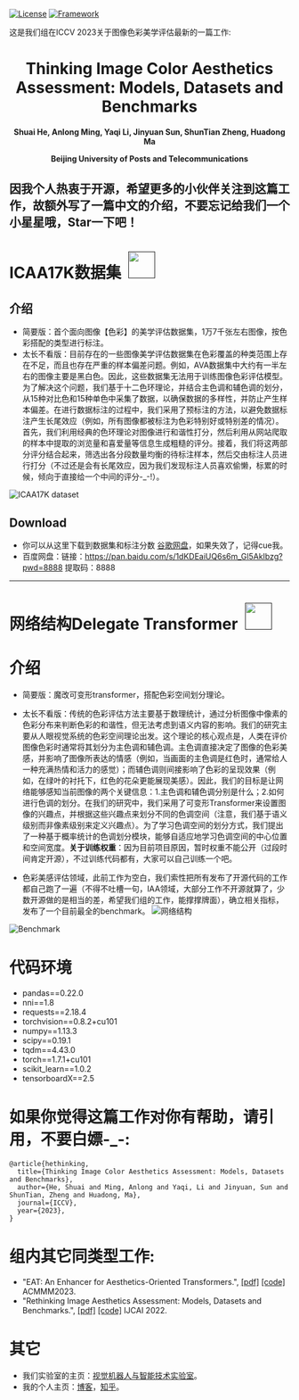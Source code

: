 [![License](https://img.shields.io/badge/License-Apache%202.0-blue.svg)](https://opensource.org/licenses/Apache-2.0)
[![Framework](https://img.shields.io/badge/PyTorch-%23EE4C2C.svg?&logo=PyTorch&logoColor=white)](https://pytorch.org/)

这是我们组在ICCV 2023关于图像色彩美学评估最新的一篇工作: 

<div align="center">
<h1>
<b>
Thinking Image Color Aesthetics Assessment: Models, Datasets and Benchmarks
</b>
</h1>
<h4>
<b>
Shuai He, Anlong Ming, Yaqi Li, Jinyuan Sun, ShunTian Zheng, Huadong Ma
    
Beijing University of Posts and Telecommunications
</b>
</h4>
</div>

因我个人热衷于开源，希望更多的小伙伴关注到这篇工作，故额外写了一篇中文的介绍，不要忘记给我们一个小星星哦，Star一下吧！
------------------------------------------------------------------------------------------------------------

# ICAA17K数据集 &nbsp;<a href=""><img width="48" src="https://github.com/woshidandan/Image-Color-Aesthetics-Assessment/assets/15050507/94354c2b-c70e-4d31-bc40-4a2c76d671ff"></a>


## 介绍
* 简要版：首个面向图像【色彩】的美学评估数据集，1万7千张左右图像，按色彩搭配的类型进行标注。
* 太长不看版：目前存在的一些图像美学评估数据集在色彩覆盖的种类范围上存在不足，而且也存在严重的样本偏差问题。例如，AVA数据集中大约有一半左右的图像主要是黑白色。因此，这些数据集无法用于训练图像色彩评估模型。为了解决这个问题，我们基于十二色环理论，并结合主色调和辅色调的划分，从15种对比色和15种单色中采集了数据，以确保数据的多样性，并防止产生样本偏差。在进行数据标注的过程中，我们采用了预标注的方法，以避免数据标注产生长尾效应（例如，所有图像都被标注为色彩特别好或特别差的情况）。首先，我们利用经典的色环理论对图像进行和谐性打分，然后利用从网站爬取的样本中提取的浏览量和喜爱量等信息生成粗糙的评分。接着，我们将这两部分评分结合起来，筛选出各分段数量均衡的待标注样本，然后交由标注人员进行打分（不过还是会有长尾效应，因为我们发现标注人员喜欢偷懒，标累的时候，倾向于直接给一个中间的评分-_-!）。


![ICAA17K dataset](https://github.com/woshidandan/Image-Color-Aesthetics-Assessment/assets/15050507/bedbe5bc-0144-4714-a47f-94aaeb2951f7) 


## Download
* 你可以从这里下载到数据集和标注分数 [谷歌网盘](https://drive.google.com/file/d/18PDtXiQNqHe8NUFK9jpuAjBp2MxRjRGM/view?pli=1)，如果失效了，记得cue我。
* 百度网盘：链接：https://pan.baidu.com/s/1dKDEaiUQ6s6m_Gl5AkIbzg?pwd=8888 
提取码：8888



------------------------------------------------------------------------------------------------------------

# 网络结构Delegate Transformer &nbsp;<a href=""><img width="48" src="https://github.com/woshidandan/Image-Color-Aesthetics-Assessment/assets/15050507/94354c2b-c70e-4d31-bc40-4a2c76d671ff"></a>


# 介绍
* 简要版：魔改可变形transformer，搭配色彩空间划分理论。
* 太长不看版：传统的色彩评估方法主要基于数理统计，通过分析图像中像素的色彩分布来判断色彩的和谐性，但无法考虑到语义内容的影响。我们的研究主要从人眼视觉系统的色彩空间理论出发。这个理论的核心观点是，人类在评价图像色彩时通常将其划分为主色调和辅色调。主色调直接决定了图像的色彩美感，并影响了图像所表达的情感（例如，当画面的主色调是红色时，通常给人一种充满热情和活力的感觉）；而辅色调则间接影响了色彩的呈现效果（例如，在绿叶的衬托下，红色的花朵更能展现美感）。因此，我们的目标是让网络能够感知当前图像的两个关键信息：1.主色调和辅色调分别是什么；2.如何进行色调的划分。在我们的研究中，我们采用了可变形Transformer来设置图像的兴趣点，并根据这些兴趣点来划分不同的色调空间（注意，我们基于语义级别而非像素级别来定义兴趣点）。为了学习色调空间的划分方式，我们提出了一种基于概率统计的色调划分模块，能够自适应地学习色调空间的中心位置和空间宽度。**关于训练权重**：因为目前项目原因，暂时权重不能公开（过段时间肯定开源），不过训练代码都有，大家可以自己训练一个吧。

* 色彩美感评估领域，此前工作为空白，我们索性把所有发布了开源代码的工作都自己跑了一遍（不得不吐槽一句，IAA领域，大部分工作不开源就算了，少数开源做的是相当的差，希望我们组的工作，能撑撑牌面），确立相关指标，发布了一个目前最全的benchmark。
![网络结构](https://github.com/woshidandan/Image-Color-Aesthetics-Assessment/assets/15050507/7cb28baf-65c0-41fe-a5a0-7d0078a3e8cc)

![Benchmark](https://github.com/woshidandan/Image-Color-Aesthetics-Assessment/assets/15050507/e555a052-1a7c-45cb-af96-8808577ca930)


# 代码环境
* pandas==0.22.0
* nni==1.8
* requests==2.18.4
* torchvision==0.8.2+cu101
* numpy==1.13.3
* scipy==0.19.1
* tqdm==4.43.0
* torch==1.7.1+cu101
* scikit_learn==1.0.2
* tensorboardX==2.5



# 如果你觉得这篇工作对你有帮助，请引用，不要白嫖-_-:
```
@article{hethinking,
  title={Thinking Image Color Aesthetics Assessment: Models, Datasets and Benchmarks},
  author={He, Shuai and Ming, Anlong and Yaqi, Li and Jinyuan, Sun and ShunTian, Zheng and Huadong, Ma},
  journal={ICCV},
  year={2023},
}
```

# 组内其它同类型工作:
+ "EAT: An Enhancer for Aesthetics-Oriented Transformers.", [[pdf]](https://github.com/woshidandan/Image-Aesthetics-Assessment/blob/main/Paper_ID_847_EAT%20An%20Enhancer%20for%20Aesthetics-Oriented%20Transformers.pdf) [[code]](https://github.com/woshidandan/Image-Aesthetics-Assessment/tree/main) ACMMM2023.
+ "Rethinking Image Aesthetics Assessment: Models, Datasets and Benchmarks.", [[pdf]](https://www.ijcai.org/proceedings/2022/0132.pdf) [[code]](https://github.com/woshidandan/TANet) IJCAI 2022.

# 其它
* 我们实验室的主页：[视觉机器人与智能技术实验室](http://www.mrobotit.cn/Default.aspx)。
* 我的个人主页：[博客](https://xiaohegithub.cn/)，[知乎](https://www.zhihu.com/people/wo-shi-dan-dan-87)。


